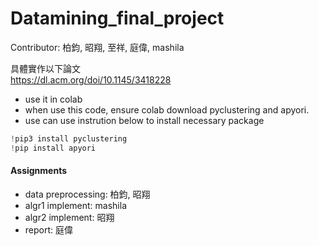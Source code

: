# Datamining_final_project
Contributor: 柏鈞, 昭翔, 至祥, 庭偉, mashila </br>


具體實作以下論文</br>
https://dl.acm.org/doi/10.1145/3418228 </br>

- use it in colab
- when use this code, ensure colab download pyclustering and apyori.
- use can use instrution below to install necessary package
```python = 0
!pip3 install pyclustering
!pip install apyori
```

#### Assignments
- data preprocessing: 柏鈞, 昭翔
- algr1 implement: mashila
- algr2 implement: 昭翔
- report: 庭偉

